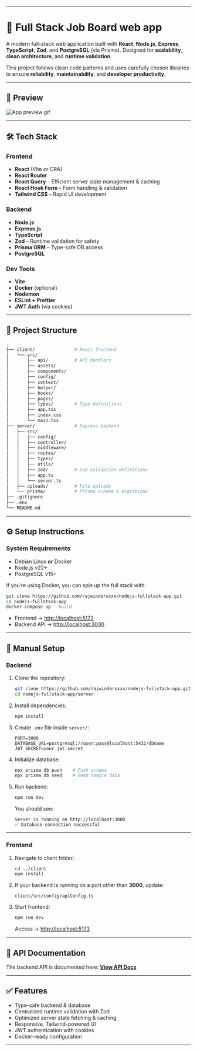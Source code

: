 
---

# 🚀 Full Stack Job Board web app

A modern full-stack web application built with **React**, **Node.js**, **Express**, **TypeScript**, **Zod**, and **PostgreSQL** (via Prisma). Designed for **scalability**, **clean architecture**, and **runtime validation**.

This project follows clean code patterns and uses carefully chosen libraries to ensure **reliability**, **maintainability**, and **developer productivity**.

---

## 📸 Preview

![App preview gif](sample/sample.gif)

---

## 🛠 Tech Stack

### **Frontend**

* **React** (Vite or CRA)
* **React Router**
* **React Query** – Efficient server state management & caching
* **React Hook Form** – Form handling & validation
* **Tailwind CSS** – Rapid UI development

### **Backend**

* **Node.js**
* **Express.js**
* **TypeScript**
* **Zod** – Runtime validation for safety
* **Prisma ORM** – Type-safe DB access
* **PostgreSQL**

### **Dev Tools**

* **Vite**
* **Docker** (optional)
* **Nodemon**
* **ESLint + Prettier**
* **JWT Auth** (via cookies)

---

## 📂 Project Structure

```bash
.
├── client/               # React frontend
│   └── src/
│       ├── api/          # API handlers
│       ├── assets/
│       ├── components/
│       ├── config/
│       ├── context/
│       ├── helper/
│       ├── hooks/
│       ├── pages/
│       ├── types/        # Type definitions
│       ├── app.tsx
│       ├── index.css
│       └── main.tsx
├── server/               # Express backend
│   ├── src/
│   │   ├── config/
│   │   ├── controller/
│   │   ├── middleware/
│   │   ├── routes/
│   │   ├── types/
│   │   ├── utils/
│   │   ├── zod/          # Zod validation definitions
│   │   ├── app.ts
│   │   └── server.ts
│   ├── uploads/          # File uploads
│   └── prisma/           # Prisma schema & migrations
├── .gitignore
├── .env
└── README.md
```

---

## ⚙️ Setup Instructions

### **System Requirements**

* Debian Linux **or** Docker
* Node.js v22+
* PostgreSQL v15+

If you’re using Docker, you can spin up the full stack with:

```bash
git clone https://github.com/rajwindersxxx/nodejs-fullstack-app.git
cd nodejs-fullstack-app
docker compose up --build
```

* Frontend → [http://localhost:5173](http://localhost:5173)
* Backend API → [http://localhost:3000](http://localhost:3000)

---

## 🔧 Manual Setup

### **Backend**

1. Clone the repository:

   ```bash
   git clone https://github.com/rajwindersxxx/nodejs-fullstack-app.git
   cd nodejs-fullstack-app/server
   ```

2. Install dependencies:

   ```bash
   npm install
   ```

3. Create `.env` file inside `server/`:

   ```env
   PORT=3000
   DATABASE_URL=postgresql://user:pass@localhost:5432/dbname
   JWT_SECRET=your_jwt_secret
   ```

4. Initialize database:

   ```bash
   npx prisma db push    # Push schema
   npx prisma db seed    # Seed sample data
   ```

5. Run backend:

   ```bash
   npm run dev
   ```

   You should see:

   ```
   Server is running on http://localhost:3000
   ✅ Database connection successful
   ```

---

### **Frontend**

1. Navigate to client folder:

   ```bash
   cd ../client
   npm install
   ```

2. If your backend is running on a port other than **3000**, update:

   ```
   client/src/config/apiConfig.ts
   ```

3. Start frontend:

   ```bash
   npm run dev
   ```

   Access → [http://localhost:5173](http://localhost:5173)

---

## 📜 API Documentation

The backend API is documented here:
[**View API Docs**](https://documenter.getpostman.com/view/36192494/2sB3BDKBRG)

---

## ✅ Features

* Type-safe backend & database
* Centralized runtime validation with Zod
* Optimized server state fetching & caching
* Responsive, Tailwind-powered UI
* JWT authentication with cookies
* Docker-ready configuration

---

